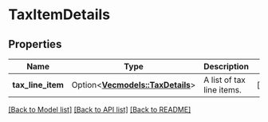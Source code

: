 # TaxItemDetails

## Properties

Name | Type | Description | Notes
------------ | ------------- | ------------- | -------------
**tax_line_item** | Option<[**Vec<models::TaxDetails>**](TaxDetails.md)> | A list of tax line items. | [optional]

[[Back to Model list]](../README.md#documentation-for-models) [[Back to API list]](../README.md#documentation-for-api-endpoints) [[Back to README]](../README.md)


